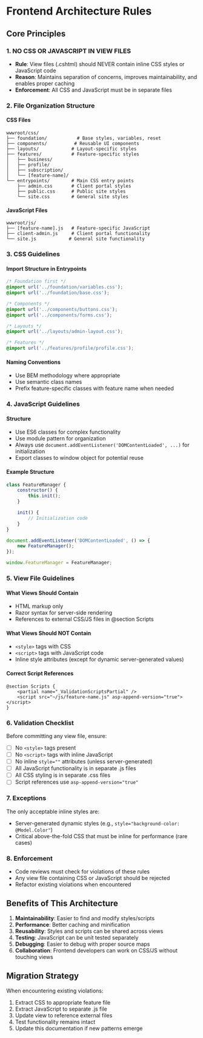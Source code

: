 # Frontend Architecture Rules

## Core Principles

### 1. **NO CSS OR JAVASCRIPT IN VIEW FILES**
- **Rule**: View files (.cshtml) should NEVER contain inline CSS styles or JavaScript code
- **Reason**: Maintains separation of concerns, improves maintainability, and enables proper caching
- **Enforcement**: All CSS and JavaScript must be in separate files

### 2. **File Organization Structure**

#### CSS Files
```
wwwroot/css/
├── foundation/           # Base styles, variables, reset
├── components/          # Reusable UI components
├── layouts/            # Layout-specific styles
├── features/           # Feature-specific styles
│   ├── business/
│   ├── profile/
│   ├── subscription/
│   └── [feature-name]/
└── entrypoints/        # Main CSS entry points
    ├── admin.css       # Client portal styles
    ├── public.css      # Public site styles
    └── site.css        # General site styles
```

#### JavaScript Files
```
wwwroot/js/
├── [feature-name].js   # Feature-specific JavaScript
├── client-admin.js     # Client portal functionality
└── site.js            # General site functionality
```

### 3. **CSS Guidelines**

#### Import Structure in Entrypoints
```css
/* Foundation first */
@import url('../foundation/variables.css');
@import url('../foundation/base.css');

/* Components */
@import url('../components/buttons.css');
@import url('../components/forms.css');

/* Layouts */
@import url('../layouts/admin-layout.css');

/* Features */
@import url('../features/profile/profile.css');
```

#### Naming Conventions
- Use BEM methodology where appropriate
- Use semantic class names
- Prefix feature-specific classes with feature name when needed

### 4. **JavaScript Guidelines**

#### Structure
- Use ES6 classes for complex functionality
- Use module pattern for organization
- Always use `document.addEventListener('DOMContentLoaded', ...)` for initialization
- Export classes to window object for potential reuse

#### Example Structure
```javascript
class FeatureManager {
    constructor() {
        this.init();
    }

    init() {
        // Initialization code
    }
}

document.addEventListener('DOMContentLoaded', () => {
    new FeatureManager();
});

window.FeatureManager = FeatureManager;
```

### 5. **View File Guidelines**

#### What Views Should Contain
- HTML markup only
- Razor syntax for server-side rendering
- References to external CSS/JS files in @section Scripts

#### What Views Should NOT Contain
- `<style>` tags with CSS
- `<script>` tags with JavaScript code
- Inline style attributes (except for dynamic server-generated values)

#### Correct Script References
```razor
@section Scripts {
    <partial name="_ValidationScriptsPartial" />
    <script src="~/js/feature-name.js" asp-append-version="true"></script>
}
```

### 6. **Validation Checklist**

Before committing any view file, ensure:
- [ ] No `<style>` tags present
- [ ] No `<script>` tags with inline JavaScript
- [ ] No inline `style=""` attributes (unless server-generated)
- [ ] All JavaScript functionality is in separate .js files
- [ ] All CSS styling is in separate .css files
- [ ] Script references use `asp-append-version="true"`

### 7. **Exceptions**

The only acceptable inline styles are:
- Server-generated dynamic styles (e.g., `style="background-color: @Model.Color"`)
- Critical above-the-fold CSS that must be inline for performance (rare cases)

### 8. **Enforcement**

- Code reviews must check for violations of these rules
- Any view file containing CSS or JavaScript should be rejected
- Refactor existing violations when encountered

## Benefits of This Architecture

1. **Maintainability**: Easier to find and modify styles/scripts
2. **Performance**: Better caching and minification
3. **Reusability**: Styles and scripts can be shared across views
4. **Testing**: JavaScript can be unit tested separately
5. **Debugging**: Easier to debug with proper source maps
6. **Collaboration**: Frontend developers can work on CSS/JS without touching views

## Migration Strategy

When encountering existing violations:
1. Extract CSS to appropriate feature file
2. Extract JavaScript to separate .js file
3. Update view to reference external files
4. Test functionality remains intact
5. Update this documentation if new patterns emerge